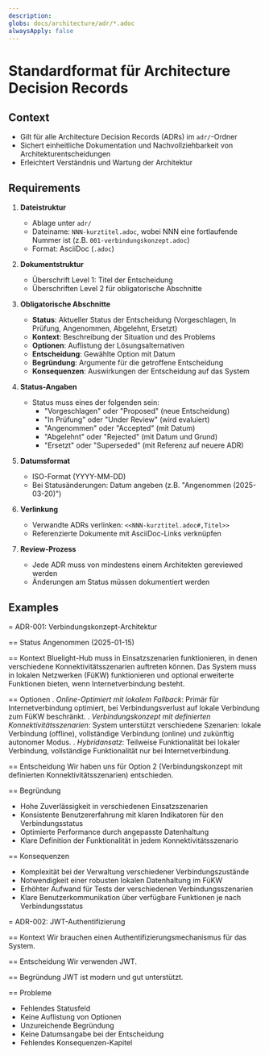 ```yaml
---
description: 
globs: docs/architecture/adr/*.adoc
alwaysApply: false
---
```


# Standardformat für Architecture Decision Records

## Context
- Gilt für alle Architecture Decision Records (ADRs) im `adr/`-Ordner
- Sichert einheitliche Dokumentation und Nachvollziehbarkeit von Architekturentscheidungen
- Erleichtert Verständnis und Wartung der Architektur

## Requirements

1. **Dateistruktur**
   - Ablage unter `adr/`
   - Dateiname: `NNN-kurztitel.adoc`, wobei NNN eine fortlaufende Nummer ist (z.B. `001-verbindungskonzept.adoc`)
   - Format: AsciiDoc (`.adoc`)

2. **Dokumentstruktur**
   - Überschrift Level 1: Titel der Entscheidung
   - Überschriften Level 2 für obligatorische Abschnitte

3. **Obligatorische Abschnitte**
   - **Status**: Aktueller Status der Entscheidung (Vorgeschlagen, In Prüfung, Angenommen, Abgelehnt, Ersetzt)
   - **Kontext**: Beschreibung der Situation und des Problems
   - **Optionen**: Auflistung der Lösungsalternativen
   - **Entscheidung**: Gewählte Option mit Datum
   - **Begründung**: Argumente für die getroffene Entscheidung
   - **Konsequenzen**: Auswirkungen der Entscheidung auf das System

4. **Status-Angaben**
   - Status muss eines der folgenden sein:
     - "Vorgeschlagen" oder "Proposed" (neue Entscheidung)
     - "In Prüfung" oder "Under Review" (wird evaluiert)
     - "Angenommen" oder "Accepted" (mit Datum)
     - "Abgelehnt" oder "Rejected" (mit Datum und Grund)
     - "Ersetzt" oder "Superseded" (mit Referenz auf neuere ADR)

5. **Datumsformat**
   - ISO-Format (YYYY-MM-DD)
   - Bei Statusänderungen: Datum angeben (z.B. "Angenommen (2025-03-20)")

6. **Verlinkung**
   - Verwandte ADRs verlinken: `<<NNN-kurztitel.adoc#,Titel>>`
   - Referenzierte Dokumente mit AsciiDoc-Links verknüpfen

7. **Review-Prozess**
   - Jede ADR muss von mindestens einem Architekten gereviewed werden
   - Änderungen am Status müssen dokumentiert werden

## Examples

<example>
= ADR-001: Verbindungskonzept-Architektur

== Status
Angenommen (2025-01-15)

== Kontext
Bluelight-Hub muss in Einsatzszenarien funktionieren, in denen verschiedene Konnektivitätsszenarien auftreten können. Das System muss in lokalen Netzwerken (FüKW) funktionieren und optional erweiterte Funktionen bieten, wenn Internetverbindung besteht.

== Optionen
. *Online-Optimiert mit lokalem Fallback*: Primär für Internetverbindung optimiert, bei Verbindungsverlust auf lokale Verbindung zum FüKW beschränkt.
. *Verbindungskonzept mit definierten Konnektivitätsszenarien*: System unterstützt verschiedene Szenarien: lokale Verbindung (offline), vollständige Verbindung (online) und zukünftig autonomer Modus.
. *Hybridansatz*: Teilweise Funktionalität bei lokaler Verbindung, vollständige Funktionalität nur bei Internetverbindung.

== Entscheidung
Wir haben uns für Option 2 (Verbindungskonzept mit definierten Konnektivitätsszenarien) entschieden.

== Begründung
* Hohe Zuverlässigkeit in verschiedenen Einsatzszenarien
* Konsistente Benutzererfahrung mit klaren Indikatoren für den Verbindungsstatus
* Optimierte Performance durch angepasste Datenhaltung
* Klare Definition der Funktionalität in jedem Konnektivitätsszenario

== Konsequenzen
* Komplexität bei der Verwaltung verschiedener Verbindungszustände
* Notwendigkeit einer robusten lokalen Datenhaltung im FüKW
* Erhöhter Aufwand für Tests der verschiedenen Verbindungsszenarien
* Klare Benutzerkommunikation über verfügbare Funktionen je nach Verbindungsstatus
</example>

<example type="invalid">
= ADR-002: JWT-Authentifizierung

== Kontext
Wir brauchen einen Authentifizierungsmechanismus für das System.

== Entscheidung
Wir verwenden JWT.

== Begründung
JWT ist modern und gut unterstützt.

== Probleme
- Fehlendes Statusfeld
- Keine Auflistung von Optionen
- Unzureichende Begründung
- Keine Datumsangabe bei der Entscheidung
- Fehlendes Konsequenzen-Kapitel
</example> 